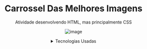 <div align="center">
  
# Carrossel Das Melhores Imagens

<p>Atividade desenvolvendo HTML, mas principalmente CSS</p>

![image](https://github.com/gabrielalibio/carroseldeimagens/assets/146982009/eae0fe07-e6ef-4d01-ac6d-49d46c06091b)

<details>
  <summary>Tecnologias Usadas</summary>
    -HTML

    -CSS
  
</details>

</div>
